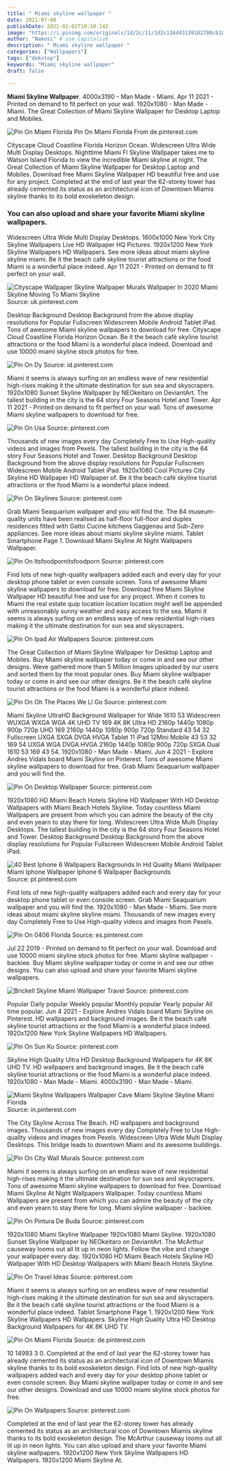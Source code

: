 ```yaml
---
title: " Miami skyline wallpaper "
date: 2021-07-08
publishDate: 2021-02-02T10:10:14Z
image: "https://i.pinimg.com/originals/1d/2c/11/1d2c116d43139182700cb18abf096235.jpg"
author: "Namusi" # use capitalize
description: " Miami skyline wallpaper "
categories: ["Wallpapers"]
tags: ["dekstop"]
keywords: "Miami skyline wallpaper"
draft: false

---
```



**Miami Skyline Wallpaper**. 4000x3190 - Man Made - Miami. Apr 11 2021 - Printed on demand to fit perfect on your wall. 1920x1080 - Man Made - Miami. The Great Collection of Miami Skyline Wallpaper for Desktop Laptop and Mobiles.

![Pin On Miami Florida](https://i.pinimg.com/originals/25/1b/72/251b728abfec2d059d71be2d05064203.jpg "Pin On Miami Florida")
Pin On Miami Florida From de.pinterest.com


Cityscape Cloud Coastline Florida Horizon Ocean. Widescreen Ultra Wide Multi Display Desktops. Nighttime Miami Fl Skyline Wallpaper takes me to Watson Island Florida to view the incredible Miami skyline at night. The Great Collection of Miami Skyline Wallpaper for Desktop Laptop and Mobiles. Download free Miami Skyline Wallpaper HD beautiful free and use for any project. Completed at the end of last year the 62-storey tower has already cemented its status as an architectural icon of Downtown Miamis skyline thanks to its bold exoskeleton design.

### You can also upload and share your favorite Miami skyline wallpapers.

Widescreen Ultra Wide Multi Display Desktops. 1600x1000 New York City Skyline Wallpapers Live HD Wallpaper HQ Pictures. 1920x1200 New York Skyline Wallpapers HD Wallpapers. See more ideas about miami skyline skyline miami. Be it the beach café skyline tourist attractions or the food Miami is a wonderful place indeed. Apr 11 2021 - Printed on demand to fit perfect on your wall.


![Cityscape Wallpaper Skyline Wallpaper Murals Wallpaper In 2020 Miami Skyline Moving To Miami Skyline](https://i.pinimg.com/originals/66/cc/43/66cc4347a3e167f1fae0121753fed3b2.jpg "Cityscape Wallpaper Skyline Wallpaper Murals Wallpaper In 2020 Miami Skyline Moving To Miami Skyline")
Source: uk.pinterest.com

Desktop Background Desktop Background from the above display resolutions for Popular Fullscreen Widescreen Mobile Android Tablet iPad. Tons of awesome Miami skyline wallpapers to download for free. Cityscape Cloud Coastline Florida Horizon Ocean. Be it the beach café skyline tourist attractions or the food Miami is a wonderful place indeed. Download and use 10000 miami skyline stock photos for free.

![Pin On Dy](https://i.pinimg.com/originals/04/10/00/04100049dce28ec828a8c001d50d5b9a.jpg "Pin On Dy")
Source: id.pinterest.com

Miami it seems is always surfing on an endless wave of new residential high-rises making it the ultimate destination for sun sea and skyscrapers. 1920x1080 Sunset Skyline Wallpaper by NEOkeitaro on DeviantArt. The tallest building in the city is the 64 story Four Seasons Hotel and Tower. Apr 11 2021 - Printed on demand to fit perfect on your wall. Tons of awesome Miami skyline wallpapers to download for free.

![Pin On Usa](https://i.pinimg.com/originals/f1/3f/f2/f13ff2b0568b83004c70695ba60e513f.jpg "Pin On Usa")
Source: pinterest.com

Thousands of new images every day Completely Free to Use High-quality videos and images from Pexels. The tallest building in the city is the 64 story Four Seasons Hotel and Tower. Desktop Background Desktop Background from the above display resolutions for Popular Fullscreen Widescreen Mobile Android Tablet iPad. 1920x1080 Cool Pictures City Skyline HD Wallpaper HD Wallpaper of. Be it the beach café skyline tourist attractions or the food Miami is a wonderful place indeed.

![Pin On Skylines](https://i.pinimg.com/originals/11/6c/42/116c42ae9d4f0eda223b2ffb9a01dcfa.jpg "Pin On Skylines")
Source: pinterest.com

Grab Miami Seaquarium wallpaper and you will find the. The 84 museum-quality units have been realised as half-floor full-floor and duplex residences fitted with Gatto Cucine kitchens Gaggenau and Sub-Zero appliances. See more ideas about miami skyline skyline miami. Tablet Smartphone Page 1. Download Miami Skyline At Night Wallpapers Wallpaper.

![Pin On Itsfoodpornitsfoodporn](https://i.pinimg.com/originals/c2/17/d6/c217d68745cf2be3f8a60be1fb2cb249.jpg "Pin On Itsfoodpornitsfoodporn")
Source: pinterest.com

Find lots of new high-quality wallpapers added each and every day for your desktop phone tablet or even console screen. Tons of awesome Miami skyline wallpapers to download for free. Download free Miami Skyline Wallpaper HD beautiful free and use for any project. When it comes to Miami the real estate quip location location location might well be appended with unreasonably sunny weather and easy access to the sea. Miami it seems is always surfing on an endless wave of new residential high-rises making it the ultimate destination for sun sea and skyscrapers.

![Pin On Ipad Air Wallpapers](https://i.pinimg.com/originals/47/ab/cb/47abcbc56f49d33b48df0fdd517cc97d.jpg "Pin On Ipad Air Wallpapers")
Source: pinterest.com

The Great Collection of Miami Skyline Wallpaper for Desktop Laptop and Mobiles. Buy Miami skyline wallpaper today or come in and see our other designs. Weve gathered more than 5 Million Images uploaded by our users and sorted them by the most popular ones. Buy Miami skyline wallpaper today or come in and see our other designs. Be it the beach café skyline tourist attractions or the food Miami is a wonderful place indeed.

![Pin On Oh The Places We Ll Go](https://i.pinimg.com/originals/69/53/13/695313bd237ca424ccf967bae057edb0.jpg "Pin On Oh The Places We Ll Go")
Source: pinterest.com

Miami Skyline UltraHD Background Wallpaper for Wide 1610 53 Widescreen WUXGA WXGA WGA 4K UHD TV 169 4K 8K Ultra HD 2160p 1440p 1080p 900p 720p UHD 169 2160p 1440p 1080p 900p 720p Standard 43 54 32 Fullscreen UXGA SXGA DVGA HVGA Tablet 11 iPad 12Mini Mobile 43 53 32 169 54 UXGA WGA DVGA HVGA 2160p 1440p 1080p 900p 720p SXGA Dual 1610 53 169 43 54. 1920x1080 - Man Made - Miami. Jun 4 2021 - Explore Andres Vidals board Miami Skyline on Pinterest. Tons of awesome Miami skyline wallpapers to download for free. Grab Miami Seaquarium wallpaper and you will find the.

![Pin On Desktop Wallpaper](https://i.pinimg.com/originals/56/27/89/562789d2da7befd48c642ea5f60066ae.jpg "Pin On Desktop Wallpaper")
Source: pinterest.com

1920x1080 HD Miami Beach Hotels Skyline HD Wallpaper With HD Desktop Wallpapers with Miami Beach Hotels Skyline. Today countless Miami Wallpapers are present from which you can admire the beauty of the city and even yearn to stay there for long. Widescreen Ultra Wide Multi Display Desktops. The tallest building in the city is the 64 story Four Seasons Hotel and Tower. Desktop Background Desktop Background from the above display resolutions for Popular Fullscreen Widescreen Mobile Android Tablet iPad.

![40 Best Iphone 6 Wallpapers Backgrounds In Hd Quality Miami Wallpaper Miami Iphone Wallpaper Iphone 6 Wallpaper Backgrounds](https://i.pinimg.com/originals/e7/89/13/e7891382b7f0e842c479ccec4453a3ce.jpg "40 Best Iphone 6 Wallpapers Backgrounds In Hd Quality Miami Wallpaper Miami Iphone Wallpaper Iphone 6 Wallpaper Backgrounds")
Source: pt.pinterest.com

Find lots of new high-quality wallpapers added each and every day for your desktop phone tablet or even console screen. Grab Miami Seaquarium wallpaper and you will find the. 1920x1080 - Man Made - Miami. See more ideas about miami skyline skyline miami. Thousands of new images every day Completely Free to Use High-quality videos and images from Pexels.

![Pin On 0406 Florida](https://i.pinimg.com/originals/d1/9c/09/d19c09c400768c542a47a505a300de95.jpg "Pin On 0406 Florida")
Source: es.pinterest.com

Jul 22 2019 - Printed on demand to fit perfect on your wall. Download and use 10000 miami skyline stock photos for free. Miami skyline wallpaper - backiee. Buy Miami skyline wallpaper today or come in and see our other designs. You can also upload and share your favorite Miami skyline wallpapers.

![Brickell Skyline Miami Wallpaper Travel](https://i.pinimg.com/originals/4a/08/91/4a0891e191b56dca6ba49d2ae05aef38.jpg "Brickell Skyline Miami Wallpaper Travel")
Source: pinterest.com

Popular Daily popular Weekly popular Monthly popular Yearly popular All time popular. Jun 4 2021 - Explore Andres Vidals board Miami Skyline on Pinterest. HD wallpapers and background images. Be it the beach café skyline tourist attractions or the food Miami is a wonderful place indeed. 1920x1200 New York Skyline Wallpapers HD Wallpapers.

![Pin On Sun Ku](https://i.pinimg.com/originals/6c/6f/00/6c6f005f505945f4f3b0d0d6127cb775.jpg "Pin On Sun Ku")
Source: pinterest.com

Skyline High Quality Ultra HD Desktop Background Wallpapers for 4K 8K UHD TV. HD wallpapers and background images. Be it the beach café skyline tourist attractions or the food Miami is a wonderful place indeed. 1920x1080 - Man Made - Miami. 4000x3190 - Man Made - Miami.

![Miami Skyline Wallpapers Wallpaper Cave Miami Skyline Skyline Miami Florida](https://i.pinimg.com/originals/fb/94/48/fb944848468a66b9f32a3e56f8ade754.jpg "Miami Skyline Wallpapers Wallpaper Cave Miami Skyline Skyline Miami Florida")
Source: in.pinterest.com

The City Skyline Across The Beach. HD wallpapers and background images. Thousands of new images every day Completely Free to Use High-quality videos and images from Pexels. Widescreen Ultra Wide Multi Display Desktops. This bridge leads to downtown Miami and its awesome buildings.

![Pin On City Wall Murals](https://i.pinimg.com/originals/76/98/9f/76989fb4272996fad94745cbcf9db3c5.jpg "Pin On City Wall Murals")
Source: pinterest.com

Miami it seems is always surfing on an endless wave of new residential high-rises making it the ultimate destination for sun sea and skyscrapers. Tons of awesome Miami skyline wallpapers to download for free. Download Miami Skyline At Night Wallpapers Wallpaper. Today countless Miami Wallpapers are present from which you can admire the beauty of the city and even yearn to stay there for long. Miami skyline wallpaper - backiee.

![Pin On Pintura De Buda](https://i.pinimg.com/736x/ba/6b/31/ba6b3192b06a8220ce786b60a5213c8b.jpg "Pin On Pintura De Buda")
Source: pinterest.com

1920x1080 Miami Skyline Wallpaper 1920x1080 Miami Skyline. 1920x1080 Sunset Skyline Wallpaper by NEOkeitaro on DeviantArt. The McArthur causeway looms out all lit up in neon lights. Follow the vibe and change your wallpaper every day. 1920x1080 HD Miami Beach Hotels Skyline HD Wallpaper With HD Desktop Wallpapers with Miami Beach Hotels Skyline.

![Pin On Travel Ideas](https://i.pinimg.com/originals/5f/76/e4/5f76e41516e01cad591c1eea493bdcb9.jpg "Pin On Travel Ideas")
Source: pinterest.com

Miami it seems is always surfing on an endless wave of new residential high-rises making it the ultimate destination for sun sea and skyscrapers. Be it the beach café skyline tourist attractions or the food Miami is a wonderful place indeed. Tablet Smartphone Page 1. 1920x1200 New York Skyline Wallpapers HD Wallpapers. Skyline High Quality Ultra HD Desktop Background Wallpapers for 4K 8K UHD TV.

![Pin On Miami Florida](https://i.pinimg.com/originals/25/1b/72/251b728abfec2d059d71be2d05064203.jpg "Pin On Miami Florida")
Source: de.pinterest.com

10 14993 3 0. Completed at the end of last year the 62-storey tower has already cemented its status as an architectural icon of Downtown Miamis skyline thanks to its bold exoskeleton design. Find lots of new high-quality wallpapers added each and every day for your desktop phone tablet or even console screen. Buy Miami skyline wallpaper today or come in and see our other designs. Download and use 10000 miami skyline stock photos for free.

![Pin On Wallpapers](https://i.pinimg.com/originals/1d/2c/11/1d2c116d43139182700cb18abf096235.jpg "Pin On Wallpapers")
Source: pinterest.com

Completed at the end of last year the 62-storey tower has already cemented its status as an architectural icon of Downtown Miamis skyline thanks to its bold exoskeleton design. The McArthur causeway looms out all lit up in neon lights. You can also upload and share your favorite Miami skyline wallpapers. 1920x1200 New York Skyline Wallpapers HD Wallpapers. 1920x1200 Miami Skyline At.

